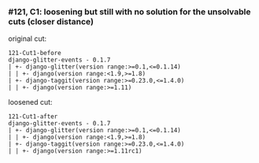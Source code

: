 ### #121, C1: loosening but still with no solution for the unsolvable cuts (closer distance)
original cut:

```
121-Cut1-before
django-glitter-events - 0.1.7
| +- django-glitter(version range:>=0.1,<=0.1.14)
| | +- django(version range:<1.9,>=1.8)
| +- django-taggit(version range:>=0.23.0,<=1.4.0)
| | +- django(version range:>=1.11)
```




loosened cut:
```
121-Cut1-after
django-glitter-events - 0.1.7
| +- django-glitter(version range:>=0.1,<=0.1.14)
| | +- django(version range:<1.9,>=1.8)
| +- django-taggit(version range:>=0.23.0,<=1.4.0)
| | +- django(version range:>=1.11rc1)
```




